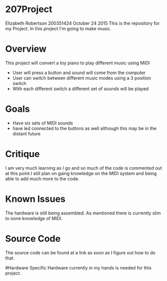 # 207Project
Elizabeth Robertson
200351424
October 24 2015
This is the repository for my Project.
In this project I'm going to make music. 


# Overview
This project will convert a toy piano to play different music using MIDI
  - User will press a button and sound will come from the computer
  - User can switch between different music modes using a 3 position switch
  - With each different switch a different set of sounds will be played

# Goals
 - Have six sets of MIDI sounds
 - have led connected to the buttons as well although this may be in the distant future

# Critique
I am very much learning as I go and so much of the code is commented out at this point.I still plan on gaing knowledge on the MIDI system and being able to add much more to the code.

# Known Issues
The hardware is still being assembled. As mentioned there is currently slim to none knowledge of MIDI.

# Source Code
The source code can be found at a link as soon as I figure out how to do that.

#Hardware
Specific Hardware currently in my hands is needed for this project.



